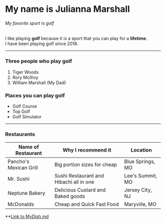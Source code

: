 # My name is Julianna Marshall
###### My favorite sport is golf

I like playing **golf** because it is a sport that you can play for a **lifetime**.<br>I have been playing golf since 2018.

---

### Three people who play golf
1. Tiger Woods
2. Rory McIlroy
3. William Marshall (My Dad)

### Places you can play golf
- Golf Course
- Top Golf
- Golf Simulator

---

### Restaurants
| Name of Restaurant | Why I recommend it | Location |
| --- | --- | --- |
| Pancho's Mexican Grill | Big portion sizes for cheap | Blue Springs, MO |
| Mr. Sushi | Sushi Restaurant and Hibachi all in one | Lee's Summit, MO |
| Neptune Bakery | Delicious Custard and Baked goods | Jersey City, NJ |
| McDonalds | Cheap and Quick Fast Food | Maryville, MO |

**[Link to MyDish.md](MyDish.md)